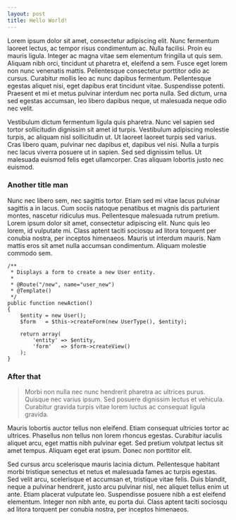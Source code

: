 ```yaml
---
layout: post
title: Hello World!
---
```

Lorem ipsum dolor sit amet, consectetur adipiscing elit. Nunc fermentum laoreet lectus, ac tempor risus condimentum ac. Nulla facilisi. Proin eu mauris ligula. Integer ac magna vitae sem elementum fringilla ut quis sem. Aliquam nibh orci, tincidunt ut pharetra et, eleifend a sem. Fusce eget lorem non nunc venenatis mattis. Pellentesque consectetur porttitor odio ac cursus. Curabitur mollis leo ac nunc dapibus fermentum. Pellentesque egestas aliquet nisi, eget dapibus erat tincidunt vitae. Suspendisse potenti. Praesent et mi et metus pulvinar interdum nec porta nulla. Sed dictum, urna sed egestas accumsan, leo libero dapibus neque, ut malesuada neque odio nec velit.

Vestibulum dictum fermentum ligula quis pharetra. Nunc vel sapien sed tortor sollicitudin dignissim sit amet id turpis. Vestibulum adipiscing molestie turpis, ac aliquam nisl sollicitudin ut. Ut laoreet laoreet turpis sed varius. Cras libero quam, pulvinar nec dapibus et, dapibus vel nisi. Nulla a turpis nec lacus viverra posuere ut in sapien. Sed sed dignissim tellus. Ut malesuada euismod felis eget ullamcorper. Cras aliquam lobortis justo nec euismod.

### Another title man

Nunc nec libero sem, nec sagittis tortor. Etiam sed mi vitae lacus pulvinar sagittis a in lacus. Cum sociis natoque penatibus et magnis dis parturient montes, nascetur ridiculus mus. Pellentesque malesuada rutrum pretium. Lorem ipsum dolor sit amet, consectetur adipiscing elit. Nunc quis leo lorem, id vulputate mi. Class aptent taciti sociosqu ad litora torquent per conubia nostra, per inceptos himenaeos. Mauris ut interdum mauris. Nam mattis eros sit amet nulla accumsan condimentum. Aliquam molestie commodo sem.

	/**
	 * Displays a form to create a new User entity.
	 *
	 * @Route("/new", name="user_new")
	 * @Template()
	 */
	public function newAction()
	{
	    $entity = new User();
	    $form   = $this->createForm(new UserType(), $entity);

	    return array(
	        'entity' => $entity,
	        'form'   => $form->createView()
	    );
	}

### After that

> Morbi non nulla nec nunc hendrerit pharetra ac ultrices purus. Quisque nec varius ipsum. Sed posuere dignissim lectus et vehicula. Curabitur gravida turpis vitae lorem luctus ac consequat ligula gravida. 

Mauris lobortis auctor tellus non eleifend. Etiam consequat ultricies tortor ac ultrices. Phasellus non tellus non lorem rhoncus egestas. Curabitur iaculis aliquet arcu, eget mattis nibh pulvinar eget. Sed pretium volutpat lectus sit amet tempus. Aliquam eget erat ipsum. Donec non porttitor elit.

Sed cursus arcu scelerisque mauris lacinia dictum. Pellentesque habitant morbi tristique senectus et netus et malesuada fames ac turpis egestas. Sed velit arcu, scelerisque et accumsan et, tristique vitae felis. Duis blandit, neque a pulvinar hendrerit, justo arcu pulvinar nisl, nec aliquet tellus enim ut ante. Etiam placerat vulputate leo. Suspendisse posuere nibh a est eleifend elementum. Integer non nibh ante, eu porta dui. Class aptent taciti sociosqu ad litora torquent per conubia nostra, per inceptos himenaeos.

